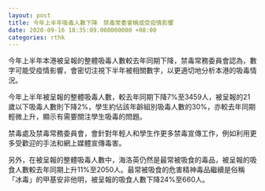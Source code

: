 ```yaml
---
layout: post
title: 今年上半年吸毒人數下降　禁毒常委會稱或受疫情影響
date: 2020-09-16 18:35:09.000000000 +08:00
categories: rthk
---
```


今年上半年本港被呈報的整體吸毒人數較去年同期下降，禁毒常務委員會認為，數字可能受疫情影響，會密切注視下半年被相關數字，以更適切地分析本港的吸毒情況。

今年上半年被呈報的整體吸毒人數，較去年同期下降7%至3459人，被呈報的21歲以下吸毒人數則下降2%，學生約佔該年齡組別吸毒人數的30%，亦較去年同期輕微上升，顯示有需要關注學生吸毒的問題。

禁毒處及禁毒常務委員會，會針對年輕人和學生作更多禁毒宣傳工作，例如利用更多受歡迎的手法和網上媒體宣傳毒害。

另外，在被呈報的整體吸毒人數中，海洛英仍然是最常被吸食的毒品，被呈報的吸食人數較去年同期上升11%至2050人。最常被吸食的危害精神毒品繼續是俗稱「冰毒」的甲基安非他明，被呈報的吸食人數下降24%至660人。

